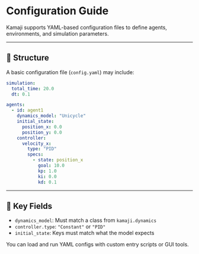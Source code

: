 # Configuration Guide

Kamaji supports YAML-based configuration files to define agents, environments, and simulation parameters.

---

## 🧱 Structure

A basic configuration file (`config.yaml`) may include:

```yaml
simulation:
  total_time: 20.0
  dt: 0.1

agents:
  - id: agent1
    dynamics_model: "Unicycle"
    initial_state:
      position_x: 0.0
      position_y: 0.0
    controller:
      velocity_x:
        type: "PID"
        specs:
          - state: position_x
            goal: 10.0
            kp: 1.0
            ki: 0.0
            kd: 0.1
```

---

## 🧠 Key Fields

- `dynamics_model`: Must match a class from `kamaji.dynamics`
- `controller.type`: `"Constant"` or `"PID"`
- `initial_state`: Keys must match what the model expects

You can load and run YAML configs with custom entry scripts or GUI tools.
